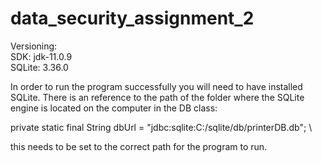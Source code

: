 # data_security_assignment_2
Versioning: \
SDK: jdk-11.0.9 \
SQLite: 3.36.0

In order to run the program successfully you will need to have installed SQLite.
There is an reference to the path of the folder where the SQLite engine is located on the computer in the DB class:

private static final String dbUrl = "jdbc:sqlite:C:/sqlite/db/printerDB.db"; \

this needs to be set to the correct path for the program to run.
